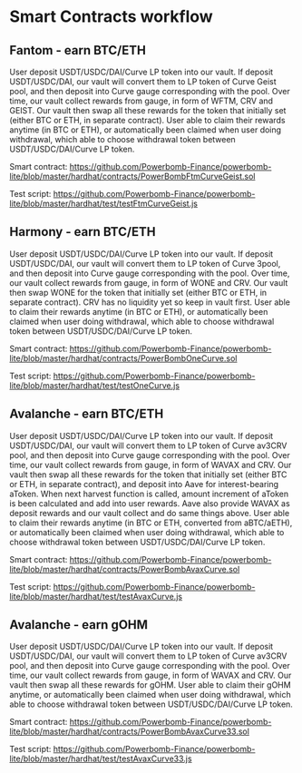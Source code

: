 # Smart Contracts workflow

## Fantom - earn BTC/ETH

User deposit USDT/USDC/DAI/Curve LP token into our vault. If deposit USDT/USDC/DAI, our vault will convert them to LP token of Curve Geist pool, and then deposit into Curve gauge corresponding with the pool. Over time, our vault collect rewards from gauge, in form of WFTM, CRV and GEIST. Our vault then swap all these rewards for the token that initially set (either BTC or ETH, in separate contract). User able to claim their rewards anytime (in BTC or ETH), or automatically been claimed when user doing withdrawal, which able to choose withdrawal token between USDT/USDC/DAI/Curve LP token.

Smart contract: https://github.com/Powerbomb-Finance/powerbomb-lite/blob/master/hardhat/contracts/PowerBombFtmCurveGeist.sol

Test script: https://github.com/Powerbomb-Finance/powerbomb-lite/blob/master/hardhat/test/testFtmCurveGeist.js

## Harmony - earn BTC/ETH

User deposit USDT/USDC/DAI/Curve LP token into our vault. If deposit USDT/USDC/DAI, our vault will convert them to LP token of Curve 3pool, and then deposit into Curve gauge corresponding with the pool. Over time, our vault collect rewards from gauge, in form of WONE and CRV. Our vault then swap WONE for the token that initially set (either BTC or ETH, in separate contract). CRV has no liquidity yet so keep in vault first. User able to claim their rewards anytime (in BTC or ETH), or automatically been claimed when user doing withdrawal, which able to choose withdrawal token between USDT/USDC/DAI/Curve LP token.

Smart contract: https://github.com/Powerbomb-Finance/powerbomb-lite/blob/master/hardhat/contracts/PowerBombOneCurve.sol

Test script: https://github.com/Powerbomb-Finance/powerbomb-lite/blob/master/hardhat/test/testOneCurve.js

## Avalanche - earn BTC/ETH

User deposit USDT/USDC/DAI/Curve LP token into our vault. If deposit USDT/USDC/DAI, our vault will convert them to LP token of Curve av3CRV pool, and then deposit into Curve gauge corresponding with the pool. Over time, our vault collect rewards from gauge, in form of WAVAX and CRV. Our vault then swap all these rewards for the token that initially set (either BTC or ETH, in separate contract), and deposit into Aave for interest-bearing aToken. When next harvest function is called, amount increment of aToken is been calculated and add into user rewards. Aave also provide WAVAX as deposit rewards and our vault collect and do same things above. User able to claim their rewards anytime (in BTC or ETH, converted from aBTC/aETH), or automatically been claimed when user doing withdrawal, which able to choose withdrawal token between USDT/USDC/DAI/Curve LP token.

Smart contract: https://github.com/Powerbomb-Finance/powerbomb-lite/blob/master/hardhat/contracts/PowerBombAvaxCurve.sol

Test script: https://github.com/Powerbomb-Finance/powerbomb-lite/blob/master/hardhat/test/testAvaxCurve.js

## Avalanche - earn gOHM

User deposit USDT/USDC/DAI/Curve LP token into our vault. If deposit USDT/USDC/DAI, our vault will convert them to LP token of Curve av3CRV pool, and then deposit into Curve gauge corresponding with the pool. Over time, our vault collect rewards from gauge, in form of WAVAX and CRV. Our vault then swap all these rewards for gOHM. User able to claim their gOHM anytime, or automatically been claimed when user doing withdrawal, which able to choose withdrawal token between USDT/USDC/DAI/Curve LP token.

Smart contract: https://github.com/Powerbomb-Finance/powerbomb-lite/blob/master/hardhat/contracts/PowerBombAvaxCurve33.sol

Test script: https://github.com/Powerbomb-Finance/powerbomb-lite/blob/master/hardhat/test/testAvaxCurve33.js